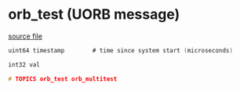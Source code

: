 # orb_test (UORB message)



[source file](https://github.com/PX4/PX4-Autopilot/blob/release/1.13/msg/orb_test.msg)

```c
uint64 timestamp        # time since system start (microseconds)

int32 val

# TOPICS orb_test orb_multitest

```
